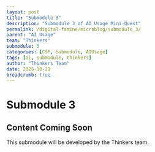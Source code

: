 ```yaml
---
layout: post
title: "Submodule 3"
description: "Submodule 3 of AI Usage Mini-Quest"
permalink: /digital-famine/microblog/submodule_3/
parent: "AI Usage"
team: "Thinkers"
submodule: 3
categories: [CSP, Submodule, AIUsage]
tags: [ai, submodule, thinkers]
author: "Thinkers Team"
date: 2025-10-21
breadcrumb: true
---
```


# Submodule 3

## Content Coming Soon
This submodule will be developed by the Thinkers team.
